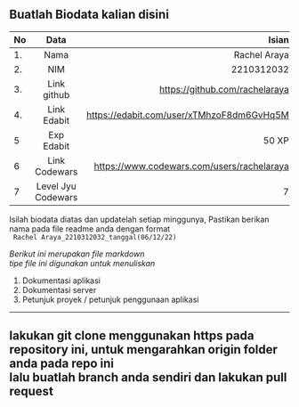 **Buatlah Biodata kalian disini** <br />
----------------------------------------
|No | Data  | Isian|
|---|:-------:|------:|
|1. |Nama     |   Rachel Araya    |
|2.| NIM        |   2210312032    |
|3. |Link github |  https://github.com/rachelaraya    |
|4.| Link Edabit |    https://edabit.com/user/xTMhzoF8dm6GvHq5M  |
|5|Exp Edabit   |    50 XP   |
|6| Link Codewars| https://www.codewars.com/users/rachelaraya     |
|7| Level Jyu Codewars| 7 |

Isilah biodata diatas dan updatelah setiap minggunya,
Pastikan berikan nama pada file readme anda dengan format <br/>
`
Rachel Araya_2210312032_tanggal(06/12/22)` 

*Berikut ini merupakan file markdown <br/> tipe file ini digunakan untuk menuliskan*
1. Dokumentasi aplikasi
2. Dokumentasi server
3. Petunjuk proyek / petunjuk penggunaan aplikasi
----
**lakukan git clone menggunakan https pada repository ini, untuk mengarahkan origin folder anda pada repo ini<br/> lalu buatlah branch anda sendiri dan lakukan pull request**
----

